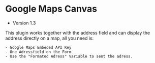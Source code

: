 #  Google Maps Canvas  

- Version 1.3 

This plugin works together with the address field and can display the address directly on a map, all you need is:

    - Google Maps Embeded API Key
    - One Adressfield on the Form
    - Use the "Formated Adress" Variable to sent the adress.

    
